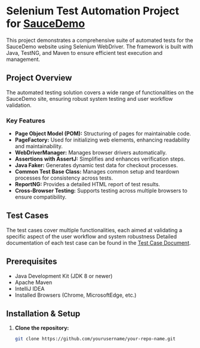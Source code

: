 # Selenium Test Automation Project for [SauceDemo](https://www.saucedemo.com)

This project demonstrates a comprehensive suite of automated tests for the SauceDemo website using Selenium WebDriver. The framework is built with Java, TestNG, and Maven to ensure efficient test execution and management. 

## Project Overview

The automated testing solution covers a wide range of functionalities on the SauceDemo site, ensuring robust system testing and user workflow validation.

### Key Features

- **Page Object Model (POM):** Structuring of pages for maintainable code.
- **PageFactory:** Used for initializing web elements, enhancing readability and maintainability.
- **WebDriverManager:** Manages browser drivers automatically.
- **Assertions with AssertJ:** Simplifies and enhances verification steps.
- **Java Faker:** Generates dynamic test data for checkout processes.
- **Common Test Base Class:** Manages common setup and teardown processes for consistency across tests.
- **ReportNG:** Provides a detailed HTML report of test results.
- **Cross-Browser Testing:** Supports testing across multiple browsers to ensure compatibility.

## Test Cases

The test cases cover multiple functionalities, each aimed at validating a specific aspect of the user workflow and system robustness
Detailed documentation of each test case can be found in the [Test Case Document](https://docs.google.com/spreadsheets/d/1wP8KPhp-sZ-4wc9PqefzqSvCMZcvE93YsStWpON5S8E/edit?usp=sharing).

## Prerequisites

- Java Development Kit (JDK 8 or newer)
- Apache Maven 
- IntelliJ IDEA 
- Installed Browsers (Chrome, MicrosoftEdge, etc.)

## Installation & Setup

1. **Clone the repository:**
   ```bash
   git clone https://github.com/yourusername/your-repo-name.git
